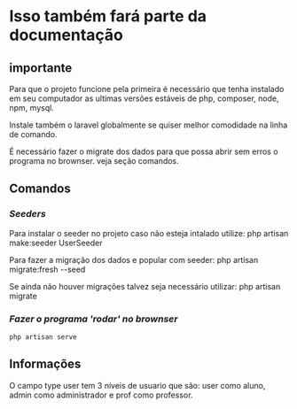 # Isso também fará parte da documentação
## importante

Para que o projeto funcione pela primeira é necessário que tenha instalado em seu computador as ultimas versões estáveis de php, composer, node, npm,
mysql.

Instale também o laravel globalmente se quiser melhor comodidade na linha de comando.

É necessário fazer o migrate dos dados para que possa abrir sem erros o programa no brownser. veja seção comandos.


## Comandos

### *Seeders*

Para instalar o seeder no projeto caso não esteja intalado utilize: 
    php artisan make:seeder UserSeeder

Para fazer a migração dos dados e popular com seeder:
    php artisan migrate:fresh --seed

Se ainda não houver migrações talvez seja necessário utilizar:
    php artisan migrate

### *Fazer o programa 'rodar' no brownser*
    php artisan serve

## Informações

O campo type user tem 3 níveis de usuario que são: user como aluno, admin como administrador e prof como professor.

# 
